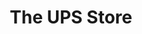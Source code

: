---
title: "The UPS Store"
url: /renton/the-ups-store-southeast-petrovitsky-road/
shop: Kopieren
---